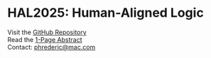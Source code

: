 # HAL2025: Human-Aligned Logic

Visit the [GitHub Repository](https://github.com/your-username/your-repo-name)  
Read the [1-Page Abstract](docs/hal_abstract.pdf)  
Contact: phrederic@mac.com
